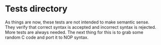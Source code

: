 # Tests directory

As things are now, these tests are not intended to make semantic sense. They verify that correct syntax is accepted and incorrect syntax is rejected. More tests are always needed. The next thing for this is to grab some random C code and port it to NOP syntax.
